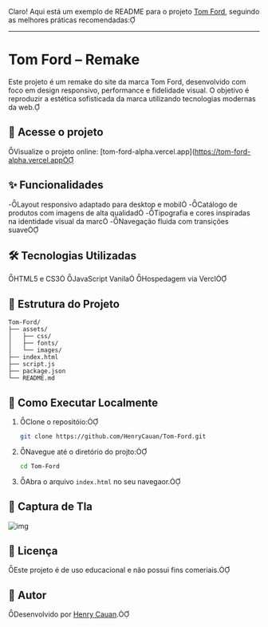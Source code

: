 Claro! Aqui está um exemplo de README para o projeto [Tom Ford](https://github.com/HenryCauan/Tom-Ford), seguindo as melhores práticas recomendadas:

---

# Tom Ford – Remake

Este projeto é um remake do site da marca Tom Ford, desenvolvido com foco em design responsivo, performance e fidelidade visual. O objetivo é reproduzir a estética sofisticada da marca utilizando tecnologias modernas da web.

## 🔗 Acesse o projeto
Visualize o projeto online: [tom-ford-alpha.vercel.app](https://tom-ford-alpha.vercel.app

## ✨ Funcionalidades

-Layout responsivo adaptado para desktop e mobil
-Catálogo de produtos com imagens de alta qualidad
-Tipografia e cores inspiradas na identidade visual da marc
-Navegação fluida com transições suave

## 🛠️ Tecnologias Utilizadas

 HTML5 e CS3
 JavaScript Vanila
 Hospedagem via Vercl

## 📁 Estrutura do Projeto

```
Tom-Ford/
├── assets/
│   ├── css/
│   ├── fonts/
│   └── images/
├── index.html
├── script.js
├── package.json
└── README.md
```

## 🚀 Como Executar Localmente
1. Clone o repositóio:

   ```bash
   git clone https://github.com/HenryCauan/Tom-Ford.git
   ```
2. Navegue até o diretório do projto:

   ```bash
   cd Tom-Ford
   ```
3. Abra o arquivo `index.html` no seu navegaor.

## 📸 Captura de Tla

![img](https://github.com/user-attachments/assets/c2c17304-fe0a-4d63-b322-e9c1ba15d14c)


## 📄 Licença

Este projeto é de uso educacional e não possui fins comeriais.

## 👤 Autor

Desenvolvido por [Henry Cauan](https://github.com/Henryauan).


